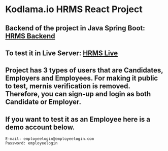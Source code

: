 # Kodlama.io HRMS React Project

## Backend of the project in Java Spring Boot: [HRMS Backend](https://github.com/Duthris/hrms-backend-last)

## To test it in Live Server: [HRMS Live](https://hrms.duthris.repl.co)

## Project has 3 types of users that are Candidates, Employers and Employees. For making it public to test, mernis verification is removed. Therefore, you can sign-up and login as both Candidate or Employer.

## If you want to test it as an Employee here is a demo account below.
    E-mail: employeelogin@employeelogin.com
    Password: employeelogin
    
    
